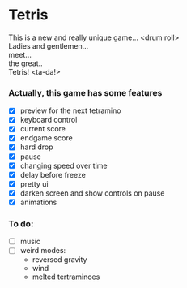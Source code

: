 # Tetris

This is a new and really unique game... \<drum roll>  
Ladies and gentlemen...  
meet...  
the great..  
Tetris! <ta-da!>

### Actually, this game has some features

- [x] preview for the next tetramino
- [x] keyboard control
- [x] current score
- [x] endgame score
- [x] hard drop
- [x] pause
- [x] changing speed over time
- [x] delay before freeze
- [x] pretty ui
- [x] darken screen and show controls on pause
- [x] animations

### To do:

- [ ] music
- [ ] weird modes:
  - reversed gravity
  - wind
  - melted tertraminoes

